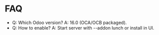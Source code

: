 # FAQ

- Q: Which Odoo version? A: 16.0 (OCA/OCB packaged).
- Q: How to enable? A: Start server with --addon lunch or install in UI.
